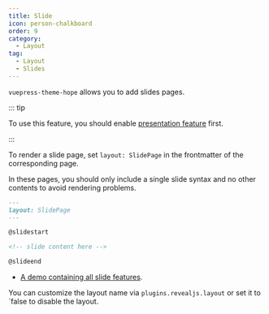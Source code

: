```yaml
---
title: Slide
icon: person-chalkboard
order: 9
category:
  - Layout
tag:
  - Layout
  - Slides
---
```


`vuepress-theme-hope` allows you to add slides pages.

<!-- more -->

::: tip

To use this feature, you should enable [presentation feature](../markdown/content/revealjs.md) first.

:::

To render a slide page, set `layout: SlidePage` in the frontmatter of the corresponding page.

In these pages, you should only include a single slide syntax and no other contents to avoid rendering problems.

```md
---
layout: SlidePage
---

@slidestart

<!-- slide content here -->

@slideend
```

- [A demo containing all slide features][revealjs-demo].

You can customize the layout name via `plugins.revealjs.layout` or set it to `false to disable the layout.

[revealjs-demo]: https://ecosystem.vuejs.press/plugins/markdown/revealjs/demo.html
